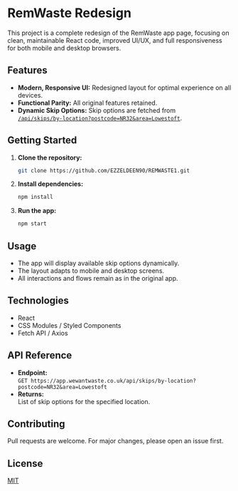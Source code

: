 # RemWaste Redesign

This project is a complete redesign of the RemWaste app page, focusing on clean, maintainable React code, improved UI/UX, and full responsiveness for both mobile and desktop browsers.

## Features

- **Modern, Responsive UI:** Redesigned layout for optimal experience on all devices.
- **Functional Parity:** All original features retained.
- **Dynamic Skip Options:** Skip options are fetched from  
   [`/api/skips/by-location?postcode=NR32&area=Lowestoft`](https://app.wewantwaste.co.uk/api/skips/by-location?postcode=NR32&area=Lowestoft).

## Getting Started

1. **Clone the repository:**

   ```bash
   git clone https://github.com/EZZELDEEN90/REMWASTE1.git
   ```

2. **Install dependencies:**

   ```bash
   npm install
   ```

3. **Run the app:**
   ```bash
   npm start
   ```

## Usage

- The app will display available skip options dynamically.
- The layout adapts to mobile and desktop screens.
- All interactions and flows remain as in the original app.

## Technologies

- React
- CSS Modules / Styled Components
- Fetch API / Axios

## API Reference

- **Endpoint:**  
   `GET https://app.wewantwaste.co.uk/api/skips/by-location?postcode=NR32&area=Lowestoft`
- **Returns:**  
   List of skip options for the specified location.

## Contributing

Pull requests are welcome. For major changes, please open an issue first.

## License

[MIT](LICENSE)
